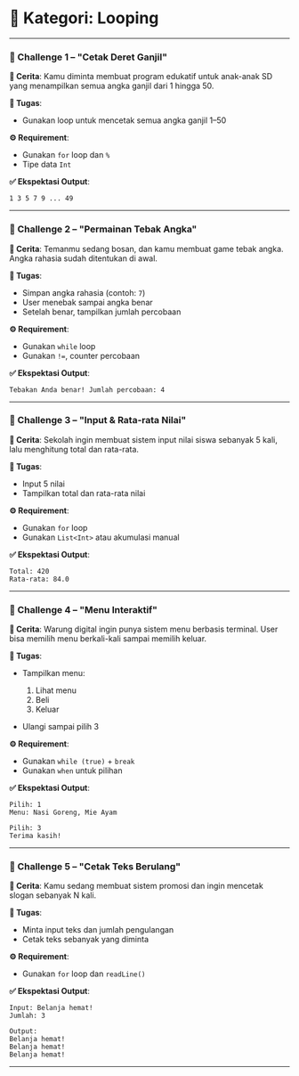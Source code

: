 # 🔁 Kategori: Looping


---

### 🧩 Challenge 1 – **"Cetak Deret Ganjil"**

**📖 Cerita**:
Kamu diminta membuat program edukatif untuk anak-anak SD yang menampilkan semua angka ganjil dari 1 hingga 50.

**🎯 Tugas**:

* Gunakan loop untuk mencetak semua angka ganjil 1–50

**⚙️ Requirement**:

* Gunakan `for` loop dan `%`
* Tipe data `Int`

**✅ Ekspektasi Output**:

```
1 3 5 7 9 ... 49
```

---

### 🧩 Challenge 2 – **"Permainan Tebak Angka"**

**📖 Cerita**:
Temanmu sedang bosan, dan kamu membuat game tebak angka. Angka rahasia sudah ditentukan di awal.

**🎯 Tugas**:

* Simpan angka rahasia (contoh: `7`)
* User menebak sampai angka benar
* Setelah benar, tampilkan jumlah percobaan

**⚙️ Requirement**:

* Gunakan `while` loop
* Gunakan `!=`, counter percobaan

**✅ Ekspektasi Output**:

```
Tebakan Anda benar! Jumlah percobaan: 4
```

---

### 🧩 Challenge 3 – **"Input & Rata-rata Nilai"**

**📖 Cerita**:
Sekolah ingin membuat sistem input nilai siswa sebanyak 5 kali, lalu menghitung total dan rata-rata.

**🎯 Tugas**:

* Input 5 nilai
* Tampilkan total dan rata-rata nilai

**⚙️ Requirement**:

* Gunakan `for` loop
* Gunakan `List<Int>` atau akumulasi manual

**✅ Ekspektasi Output**:

```
Total: 420  
Rata-rata: 84.0
```

---

### 🧩 Challenge 4 – **"Menu Interaktif"**

**📖 Cerita**:
Warung digital ingin punya sistem menu berbasis terminal. User bisa memilih menu berkali-kali sampai memilih keluar.

**🎯 Tugas**:

* Tampilkan menu:

  1. Lihat menu
  2. Beli
  3. Keluar
* Ulangi sampai pilih 3

**⚙️ Requirement**:

* Gunakan `while (true)` + `break`
* Gunakan `when` untuk pilihan

**✅ Ekspektasi Output**:

```
Pilih: 1  
Menu: Nasi Goreng, Mie Ayam

Pilih: 3  
Terima kasih!
```

---

### 🧩 Challenge 5 – **"Cetak Teks Berulang"**

**📖 Cerita**:
Kamu sedang membuat sistem promosi dan ingin mencetak slogan sebanyak N kali.

**🎯 Tugas**:

* Minta input teks dan jumlah pengulangan
* Cetak teks sebanyak yang diminta

**⚙️ Requirement**:

* Gunakan `for` loop dan `readLine()`

**✅ Ekspektasi Output**:

```
Input: Belanja hemat!  
Jumlah: 3

Output:
Belanja hemat!  
Belanja hemat!  
Belanja hemat!
```

---